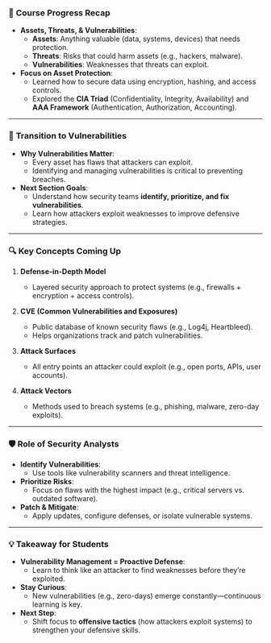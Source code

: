 ### 🚀 **Course Progress Recap**
- **Assets, Threats, & Vulnerabilities**:  
  - **Assets**: Anything valuable (data, systems, devices) that needs protection.  
  - **Threats**: Risks that could harm assets (e.g., hackers, malware).  
  - **Vulnerabilities**: Weaknesses that threats can exploit.  
- **Focus on Asset Protection**:  
  - Learned how to secure data using encryption, hashing, and access controls.  
  - Explored the **CIA Triad** (Confidentiality, Integrity, Availability) and **AAA Framework** (Authentication, Authorization, Accounting).  

---

### 🧱 **Transition to Vulnerabilities**
- **Why Vulnerabilities Matter**:  
  - Every asset has flaws that attackers can exploit.  
  - Identifying and managing vulnerabilities is critical to preventing breaches.  
- **Next Section Goals**:  
  - Understand how security teams **identify, prioritize, and fix vulnerabilities**.  
  - Learn how attackers exploit weaknesses to improve defensive strategies.  

---

### 🔍 **Key Concepts Coming Up**
1. **Defense-in-Depth Model**  
   - Layered security approach to protect systems (e.g., firewalls + encryption + access controls).  

2. **CVE (Common Vulnerabilities and Exposures)**  
   - Public database of known security flaws (e.g., Log4j, Heartbleed).  
   - Helps organizations track and patch vulnerabilities.  

3. **Attack Surfaces**  
   - All entry points an attacker could exploit (e.g., open ports, APIs, user accounts).  

4. **Attack Vectors**  
   - Methods used to breach systems (e.g., phishing, malware, zero-day exploits).  

---

### 🛡️ **Role of Security Analysts**
- **Identify Vulnerabilities**:  
  - Use tools like vulnerability scanners and threat intelligence.  
- **Prioritize Risks**:  
  - Focus on flaws with the highest impact (e.g., critical servers vs. outdated software).  
- **Patch & Mitigate**:  
  - Apply updates, configure defenses, or isolate vulnerable systems.  

---

### 💡 **Takeaway for Students**
- **Vulnerability Management = Proactive Defense**:  
  - Learn to think like an attacker to find weaknesses before they’re exploited.  
- **Stay Curious**:  
  - New vulnerabilities (e.g., zero-days) emerge constantly—continuous learning is key.  
- **Next Step**:  
  - Shift focus to **offensive tactics** (how attackers exploit systems) to strengthen your defensive skills.  

